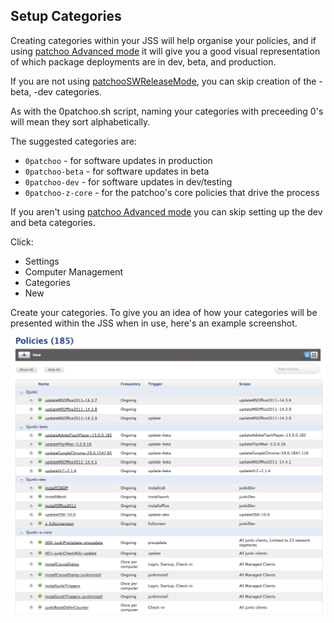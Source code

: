 Setup Categories
----------------

Creating categories within your JSS will help organise your policies, and if using [patchoo Advanced mode](advanced_patchoo_overview.md) it will give you a good visual representation of which package deployments are in dev, beta, and production.

If you are not using [patchooSWReleaseMode](advanced_patchoo_overview.md), you can skip creation of the -beta, -dev categories.

As with the 0patchoo.sh script, naming your categories with preceeding 0's will mean they sort alphabetically.

The suggested categories are:

* `0patchoo` - for software updates in production
* `0patchoo-beta` - for software updates in beta
* `0patchoo-dev` - for software updates in dev/testing
* `0patchoo-z-core` - for the patchoo's core policies that drive the process

If you aren't using [patchoo Advanced mode](advanced_patchoo_overview.md) you can skip setting up the dev and beta categories.

Click:

* Settings
* Computer Management
* Categories
* New 

Create your categories. To give you an idea of how your categories will be presented within the JSS when in use, here's an example screenshot.

![Policies](images/policies.png)

